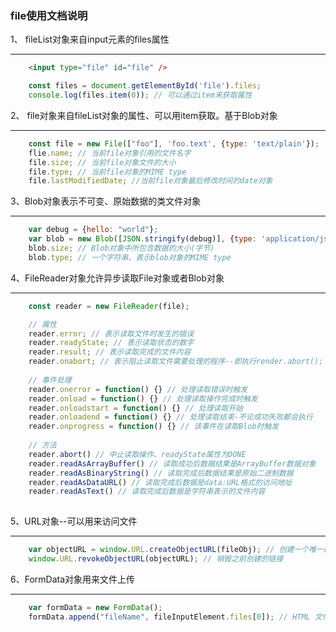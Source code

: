 ### file使用文档说明

1、 fileList对象来自input元素的files属性

-----------

```html
    <input type="file" id="file" />
```

```js
    const files = document.getElementById('file').files;
    console.log(files.item(0)); // 可以通过item来获取属性
```

2、 file对象来自fileList对象的属性、可以用item获取。基于Blob对象

--------

```js
    const file = new File(["foo"], 'foo.text', {type: 'text/plain'});
    flie.name; // 当前file对象引用的文件名字
    file.size; // 当前file对象文件的大小
    file.type; // 当前file对象的MIME type
    file.lastModifiedDate; //当前file对象最后修改时间的date对象
```

3、Blob对象表示不可变、原始数据的类文件对象

--------

```js
    var debug = {hello: "world"};
    var blob = new Blob([JSON.stringify(debug)], {type: 'application/json'});
    blob.size; // Blob对象中所包含数据的大小(字节)
    blob.type; // 一个字符串、表示blob对象的MIME type
```

4、FileReader对象允许异步读取File对象或者Blob对象

--------

```js
    const reader = new FileReader(file);

    // 属性
    reader.error; // 表示读取文件时发生的错误
    reader.readyState; // 表示读取状态的数字
    reader.result; // 表示读取完成的文件内容
    reader.onabort; // 表示阻止读取文件需要处理的程序--即执行render.abort();
    
    // 事件处理
    reader.onerror = function() {} // 处理读取错误时触发
    reader.onload = function() {} // 处理读取操作完成时触发
    reader.onloadstart = function() {} // 处理读取开始
    reader.onloadend = function() {} // 处理读取结束-不论成功失败都会执行
    reader.onprogress = function() {} // 该事件在读取Blob时触发
    
    // 方法
    reader.abort() // 中止读取操作、readyState属性为DONE
    reader.readAsArrayBuffer() // 读取成功后数据结果是ArrayBuffer数据对象
    reader.readAsBinaryString() // 读取完成后数据结果是原始二进制数据
    reader.readAsDataURL() // 读取完成后数据是data:URL格式的访问地址
    reader.readAsText() // 读取完成后数据是字符串表示的文件内容
    
```

5、URL对象--可以用来访问文件

--------

```js
    var objectURL = window.URL.createObjectURL(fileObj); // 创建一个唯一的blob连接
    window.URL.revokeObjectURL(objectURL); // 销毁之前创建的链接
```

6、FormData对象用来文件上传

--------

```js
    var formData = new FormData();
    formData.append("fileName", fileInputElement.files[0]); // HTML 文件类型input，由用户选择
```




























